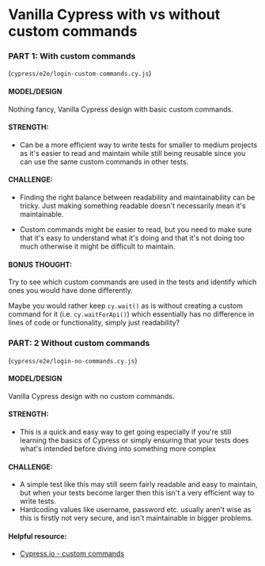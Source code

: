 # Vanilla Cypress with vs without custom commands

### PART 1: With custom commands 
(`cypress/e2e/login-custom-commands.cy.js`)

#### MODEL/DESIGN
Nothing fancy, Vanilla Cypress design with basic custom commands.

#### STRENGTH: 
- Can be a more efficient way to write tests for smaller to medium projects as it's easier to read and maintain while still being reusable since you can use the same custom commands in other tests.

#### CHALLENGE: 
- Finding the right balance between readability and maintainability can be tricky. Just making something readable doesn't necessarily mean it's maintainable.

- Custom commands might be easier to read, but you need to make sure that it's easy to understand what it's doing and that it's not doing too much otherwise it might be difficult to maintain.

#### BONUS THOUGHT: 
Try to see which custom commands are used in the tests and identify which ones you would have done differently. 

Maybe you would rather keep `cy.wait()` as is without creating a custom command for it (i.e. `cy.waitForApi()`) which essentially has no difference in lines of code or functionality, simply just readability?

### PART: 2 Without custom commands 
(`cypress/e2e/login-no-commands.cy.js`)


#### MODEL/DESIGN
Vanilla Cypress design with no custom commands.

#### STRENGTH: 
- This is a quick and easy way to get going especially if you're still learning the basics of Cypress or simply ensuring that your tests does what's intended before diving into something more complex

#### CHALLENGE: 
- A simple test like this may still seem fairly readable and easy to maintain, but when your tests become larger then this isn't a very efficient way to write tests. 
- Hardcoding values like username, password etc. usually aren't wise as this is firstly not very secure, and isn't maintainable in bigger problems.

#### Helpful resource:
- [Cypress.io - custom commands](https://docs.cypress.io/api/cypress-api/custom-commands)

